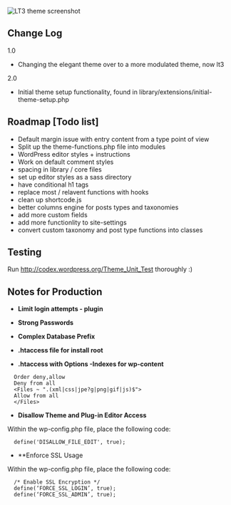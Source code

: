![LT3 theme screenshot](https://raw.github.com/beaucharman/lt3/master/screenshot.png "A slightly powerfull, intelligent and simple WordPress theme.")
## Change Log
1.0
- Changing the elegant theme over to a more modulated theme, now lt3

2.0
- Initial theme setup functionality, found in library/extensions/initial-theme-setup.php

## Roadmap [Todo list]
- Default margin issue with entry content from a type point of view
- Split up the theme-functions.php file into modules
- WordPress editor styles + instructions
- Work on default comment styles
- spacing in library / core files
- set up editor styles as a sass directory
- have conditional h1 tags
- replace most / relavent functions with hooks
- clean up shortcode.js
- better columns engine for posts types and taxonomies
- add more custom fields
- add more functionlity to site-settings
- convert custom taxonomy and post type functions into classes

## Testing
Run http://codex.wordpress.org/Theme_Unit_Test thoroughly :)

## Notes for Production

- **Limit login attempts - plugin**

- **Strong Passwords**

- **Complex Database Prefix**

- **.htaccess file for install root**

- **.htaccess with Options -Indexes for wp-content**

```
  Order deny,allow
  Deny from all
  <Files ~ ".(xml|css|jpe?g|png|gif|js)$">
  Allow from all
  </Files>
```
- **Disallow Theme and Plug-in Editor Access**

Within the wp-config.php file, place the following code:

```
  define('DISALLOW_FILE_EDIT', true);
```

- **Enforce SSL Usage

Within the wp-config.php file, place the following code:

```
  /* Enable SSL Encryption */
  define(‘FORCE_SSL_LOGIN’, true);
  define(‘FORCE_SSL_ADMIN’, true);
```
